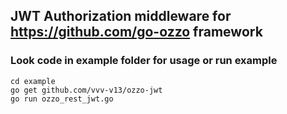 ## JWT Authorization middleware for https://github.com/go-ozzo framework

### Look code in example folder for usage or run example
    cd example
    go get github.com/vvv-v13/ozzo-jwt
    go run ozzo_rest_jwt.go
